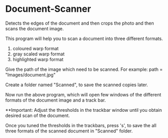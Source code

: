 # Document-Scanner
Detects the edges of the document and then crops the photo and then scans the document image.

This program will help you to scan a document into three different formats.
1) coloured warp format
2) gray scaled warp format
3) highlighted warp format

Give the path of the image which need to be scanned.
For example:
path = "Images/document.jpg"

Create a folder named "Scanned", to save the scanned copies later.

Now run the above program, which will open few windows of the different formats of the document image and a track bar.

**Important: Adjust the thresholds in the trackbar window until you obtain desired scan of the document.

Once you tuned the thresholds in the trackbars, press 's', to save the all three formats of the scanned document in "Scanned" folder.
